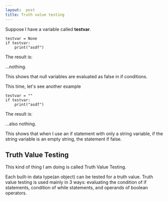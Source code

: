 ```yaml
--- 
layout:  post
title: Truth value testing
---
```

Suppose I have a variable called **testvar**.

    testvar = None
    if testvar:
	    print("asdf")

The result is:

...nothing.

This shows that null variables are evaluated as false in if conditions.

This time, let's see another example

    testvar = ""
    if testvar:
	    print("asdf")

The result is:

...also nothing.

This shows that when I use an if statement with only a string variable, if the string variable is an empty string, the statement if false.

## Truth Value Testing

This kind of thing I am doing is called Truth Value Testing.

Each built-in data type(an object) can be tested for a truth value.
Truth value testing is used mainly in 3 ways: evaluating the condition of if statements, condition of while statements, and  operands of boolean operators.
<!--stackedit_data:
eyJoaXN0b3J5IjpbLTIwNjYyMTk2Nl19
-->